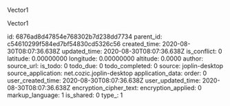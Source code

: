 Vector1

Vector1

id: 6876ad8d47854e768302b7d238dd7734
parent_id: c54610299f584ed7bf54830cd5326c56
created_time: 2020-08-30T08:07:36.638Z
updated_time: 2020-08-30T08:07:36.638Z
is_conflict: 0
latitude: 0.00000000
longitude: 0.00000000
altitude: 0.0000
author: 
source_url: 
is_todo: 0
todo_due: 0
todo_completed: 0
source: joplin-desktop
source_application: net.cozic.joplin-desktop
application_data: 
order: 0
user_created_time: 2020-08-30T08:07:36.638Z
user_updated_time: 2020-08-30T08:07:36.638Z
encryption_cipher_text: 
encryption_applied: 0
markup_language: 1
is_shared: 0
type_: 1